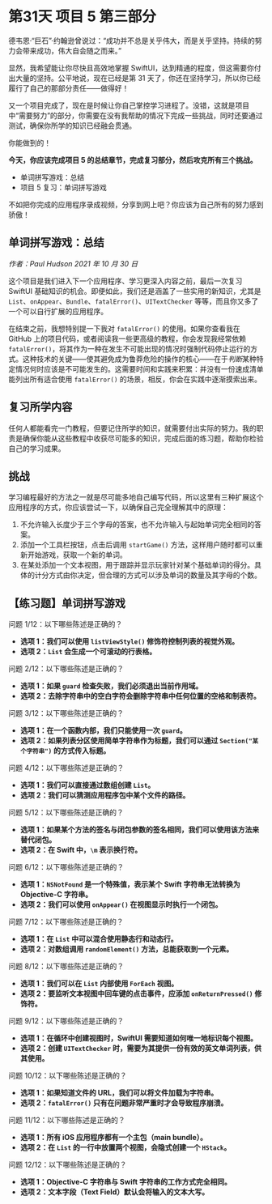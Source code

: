 # 第31天 项目 5 第三部分

德韦恩·“巨石”·约翰逊曾说过：“成功并不总是关乎伟大，而是关乎坚持。持续的努力会带来成功，伟大自会随之而来。”

显然，我希望能让你尽快且高效地掌握 SwiftUI，达到精通的程度，但这需要你付出大量的坚持。公平地说，现在已经是第 31 天了，你还在坚持学习，所以你已经履行了自己的那部分责任——做得好！

又一个项目完成了，现在是时候让你自己掌控学习进程了。没错，这就是项目中“需要努力”的部分，你需要在没有我帮助的情况下完成一些挑战，同时还要通过测试，确保你所学的知识已经融会贯通。

你能做到的！

**今天，你应该完成项目 5 的总结章节，完成复习部分，然后攻克所有三个挑战。**

- 单词拼写游戏：总结
- 项目 5 复习：单词拼写游戏

不如把你完成的应用程序录成视频，分享到网上吧？你应该为自己所有的努力感到骄傲！



## 单词拼写游戏：总结

*作者：Paul Hudson  2021 年 10 月 30 日*

这个项目是我们进入下一个应用程序、学习更深入内容之前，最后一次复习 SwiftUI 基础知识的机会。即便如此，我们还是涵盖了一些实用的新知识，尤其是 `List`、`onAppear`、`Bundle`、`fatalError()`、`UITextChecker` 等等，而且你又多了一个可以自行扩展的应用程序。

在结束之前，我想特别提一下我对 `fatalError()` 的使用。如果你查看我在 GitHub 上的项目代码，或者阅读我一些更高级的教程，你会发现我经常依赖 `fatalError()`，将其作为一种在发生不可能出现的情况时强制代码停止运行的方式。这种技术的关键——使其避免成为鲁莽危险的操作的核心——在于*判断*某种特定情况何时应该是不可能发生的。这需要时间和实践来积累：并没有一份速成清单能列出所有适合使用 `fatalError()` 的场景，相反，你会在实践中逐渐摸索出来。

## 复习所学内容

任何人都能看完一门教程，但要记住所学的知识，就需要付出实际的努力。我的职责是确保你能从这些教程中收获尽可能多的知识，完成后面的练习题，帮助你检验自己的学习成果。

## 挑战

学习编程最好的方法之一就是尽可能多地自己编写代码，所以这里有三种扩展这个应用程序的方式，你应该尝试一下，以确保自己完全理解其中的原理：

1. 不允许输入长度少于三个字母的答案，也不允许输入与起始单词完全相同的答案。
2. 添加一个工具栏按钮，点击后调用 `startGame()` 方法，这样用户随时都可以重新开始游戏，获取一个新的单词。
3. 在某处添加一个文本视图，用于跟踪并显示玩家针对某个基础单词的得分。具体的计分方式由你决定，但合理的方式可以涉及单词的数量及其字母的个数。



## 【练习题】单词拼写游戏

问题 1/12：以下哪些陈述是正确的？

- **选项 1：我们可以使用 `listViewStyle()` 修饰符控制列表的视觉外观。**
- **选项 2：`List` 会生成一个可滚动的行表格。**

问题 2/12：以下哪些陈述是正确的？

- **选项 1：如果 `guard` 检查失败，我们必须退出当前作用域。**
- **选项 2：去除字符串中的空白字符会删除字符串中任何位置的空格和制表符。**

问题 3/12：以下哪些陈述是正确的？

- **选项 1：在一个函数内部，我们只能使用一次 `guard`。**
- **选项 2：如果列表分区使用简单字符串作为标题，我们可以通过 `Section("某个字符串")` 的方式传入标题。**

问题 4/12：以下哪些陈述是正确的？

- **选项 1：我们可以直接通过数组创建 `List`。**
- **选项 2：我们可以猜测应用程序包中某个文件的路径。**

问题 5/12：以下哪些陈述是正确的？

- **选项 1：如果某个方法的签名与闭包参数的签名相同，我们可以使用该方法来替代闭包。**
- **选项 2：在 Swift 中，`\m` 表示换行符。**

问题 6/12：以下哪些陈述是正确的？

- **选项 1：`NSNotFound` 是一个特殊值，表示某个 Swift 字符串无法转换为 Objective-C 字符串。**
- **选项 2：我们可以使用 `onAppear()` 在视图显示时执行一个闭包。**

问题 7/12：以下哪些陈述是正确的？

- **选项 1：在 `List` 中可以混合使用静态行和动态行。**
- **选项 2：对数组调用 `randomElement()` 方法，总能获取到一个元素。**

问题 8/12：以下哪些陈述是正确的？

- **选项 1：我们可以在 `List` 内部使用 `ForEach` 视图。**
- **选项 2：要监听文本视图中回车键的点击事件，应添加 `onReturnPressed()` 修饰符。**

问题 9/12：以下哪些陈述是正确的？

- **选项 1：在循环中创建视图时，SwiftUI 需要知道如何唯一地标识每个视图。**
- **选项 2：创建 `UITextChecker` 时，需要为其提供一份有效的英文单词列表，供其使用。**

问题 10/12：以下哪些陈述是正确的？

- **选项 1：如果知道文件的 URL，我们可以将文件加载为字符串。**
- **选项 2：`fatalError()` 只有在问题非常严重时才会导致程序崩溃。**

问题 11/12：以下哪些陈述是正确的？

- **选项 1：所有 iOS 应用程序都有一个主包（main bundle）。**
- **选项 2：在 `List` 的一行中放置两个视图，会隐式创建一个 `HStack`。**

问题 12/12：以下哪些陈述是正确的？

- **选项 1：Objective-C 字符串与 Swift 字符串的工作方式完全相同。**
- **选项 2：文本字段（Text Field）默认会将输入的文本大写。**